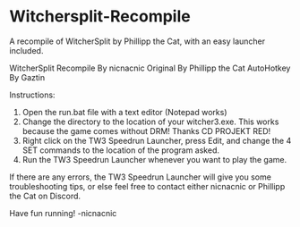 # Witchersplit-Recompile
A recompile of WitcherSplit by Phillipp the Cat, with an easy launcher included.

WitcherSplit Recompile By nicnacnic
Original By Phillipp the Cat
AutoHotkey By Gaztin

Instructions:
1) Open the run.bat file with a text editor (Notepad works)
2) Change the directory to the location of your witcher3.exe. This works because the game comes without DRM! Thanks CD PROJEKT RED!
3) Right click on the TW3 Speedrun Launcher, press Edit, and change the 4 SET commands to the location of the program asked.
4) Run the TW3 Speedrun Launcher whenever you want to play the game.

If there are any errors, the TW3 Speedrun Launcher will give you some troubleshooting tips, or else feel free to contact either nicnacnic or Phillipp the Cat on Discord.

Have fun running!
-nicnacnic
